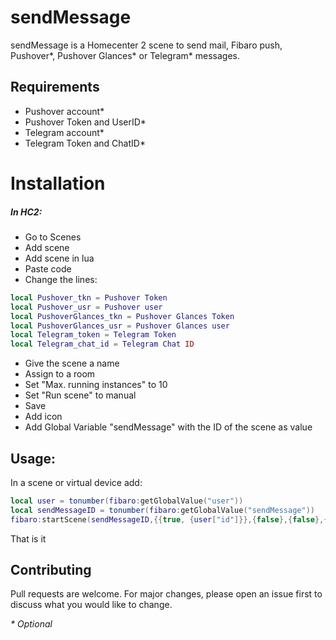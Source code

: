 # sendMessage

sendMessage is a Homecenter 2 scene to send mail, Fibaro push, Pushover*, Pushover Glances* or Telegram* messages.

## Requirements
- Pushover account*
- Pushover Token and UserID*
- Telegram account*
- Telegram Token and ChatID*

# Installation
##### In HC2:
- Go to Scenes
- Add scene
- Add scene in lua
- Paste code
- Change the lines:
```lua
local Pushover_tkn = Pushover Token
local Pushover_usr = Pushover user
local PushoverGlances_tkn = Pushover Glances Token
local PushoverGlances_usr = Pushover Glances user
local Telegram_token = Telegram Token
local Telegram_chat_id = Telegram Chat ID
```
- Give the scene a name
- Assign to a room
- Set "Max. running instances" to 10
- Set "Run scene" to manual
- Save
- Add icon
- Add Global Variable "sendMessage" with the ID of the scene as value

## Usage:
In a scene or virtual device add:
```lua
local user = tonumber(fibaro:getGlobalValue("user"))
local sendMessageID = tonumber(fibaro:getGlobalValue("sendMessage"))
fibaro:startScene(sendMessageID,{{true, {user["id"]}},{false},{false},{true, "100"},{false},"Titel","Message"})
```
That is it

## Contributing
Pull requests are welcome. For major changes, please open an issue first to discuss what you would like to change.

_* Optional_
